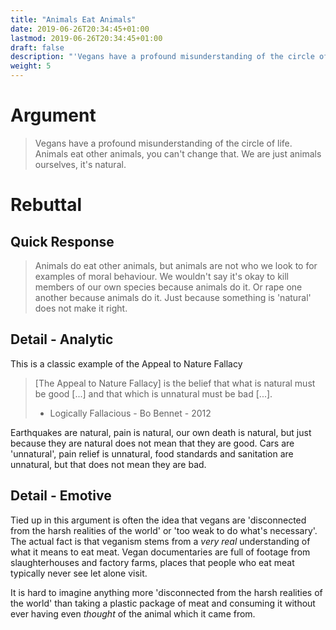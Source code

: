 ```yaml
---
title: "Animals Eat Animals"
date: 2019-06-26T20:34:45+01:00
lastmod: 2019-06-26T20:34:45+01:00
draft: false
description: "'Vegans have a profound misunderstanding of the circle of life. Animals eat other animals, you can't change that. We are just animals ourselves, it's natural.'"
weight: 5
---
```


# Argument 

> Vegans have a profound misunderstanding of the circle of life. Animals eat other animals, you can't change that. We are just animals ourselves, it's natural.

# Rebuttal

## Quick Response

> Animals do eat other animals, but animals are not who we look to for examples of moral behaviour. We wouldn't say it's okay to kill members of our own species because animals do it. Or rape one another because animals do it. Just because something is 'natural' does not make it right.

## Detail - Analytic

This is a classic example of the Appeal to Nature Fallacy

> [The Appeal to Nature Fallacy] is the belief that what is natural must be good [...] and that which is unnatural must be bad [...].
> - Logically Fallacious - Bo Bennet - 2012

Earthquakes are natural, pain is natural, our own death is natural, but just because they are natural does not mean that they are good. Cars are 'unnatural', pain relief is unnatural, food standards and sanitation are unnatural, but that does not mean they are bad.  

## Detail - Emotive

Tied up in this argument is often the idea that vegans are 'disconnected from the harsh realities of the world' or 'too weak to do what's necessary'. The actual fact is that veganism stems from a _very real_ understanding of what it means to eat meat. Vegan documentaries are full of footage from slaughterhouses and factory farms, places that people who eat meat typically never see let alone visit. 

It is hard to imagine anything more 'disconnected from the harsh realities of the world' than taking a plastic package of meat and consuming it without ever having even _thought_ of the animal which it came from.


